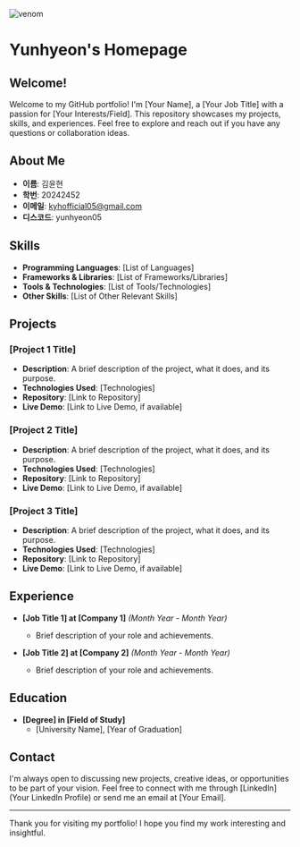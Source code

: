 ![venom](https://capsule-render.vercel.app/api?type=venom&height=200&text=It's%20%20YunHyeon's%20Homepage%20README&fontSize=40&color=0:8871e5,100:b678c4&stroke=b678c4)

# Yunhyeon's Homepage

## Welcome!

Welcome to my GitHub portfolio! I'm [Your Name], a [Your Job Title] with a passion for [Your Interests/Field]. This repository showcases my projects, skills, and experiences. Feel free to explore and reach out if you have any questions or collaboration ideas.

## About Me

- **이름**: 김윤현
- **학번**: 20242452
- **이메일**: kyhofficial05@gmail.com
- **디스코드**: yunhyeon05

## Skills

- **Programming Languages**: [List of Languages]
- **Frameworks & Libraries**: [List of Frameworks/Libraries]
- **Tools & Technologies**: [List of Tools/Technologies]
- **Other Skills**: [List of Other Relevant Skills]

## Projects

### [Project 1 Title]
- **Description**: A brief description of the project, what it does, and its purpose.
- **Technologies Used**: [Technologies]
- **Repository**: [Link to Repository]
- **Live Demo**: [Link to Live Demo, if available]

### [Project 2 Title]
- **Description**: A brief description of the project, what it does, and its purpose.
- **Technologies Used**: [Technologies]
- **Repository**: [Link to Repository]
- **Live Demo**: [Link to Live Demo, if available]

### [Project 3 Title]
- **Description**: A brief description of the project, what it does, and its purpose.
- **Technologies Used**: [Technologies]
- **Repository**: [Link to Repository]
- **Live Demo**: [Link to Live Demo, if available]

## Experience

- **[Job Title 1] at [Company 1]** *(Month Year - Month Year)*
  - Brief description of your role and achievements.

- **[Job Title 2] at [Company 2]** *(Month Year - Month Year)*
  - Brief description of your role and achievements.

## Education

- **[Degree] in [Field of Study]**
  - [University Name], [Year of Graduation]

## Contact

I'm always open to discussing new projects, creative ideas, or opportunities to be part of your vision. Feel free to connect with me through [LinkedIn](Your LinkedIn Profile) or send me an email at [Your Email].

---

Thank you for visiting my portfolio! I hope you find my work interesting and insightful.
